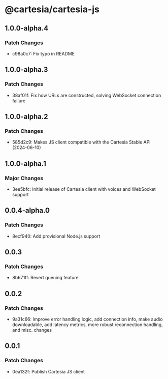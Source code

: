 # @cartesia/cartesia-js

## 1.0.0-alpha.4

### Patch Changes

- c98a0c7: Fix typo in README

## 1.0.0-alpha.3

### Patch Changes

- 38af01f: Fix how URLs are constructed, solving WebSocket connection failure

## 1.0.0-alpha.2

### Patch Changes

- 585d2c9: Makes JS client compatible with the Cartesia Stable API (2024-06-10)

## 1.0.0-alpha.1

### Major Changes

- 3ee5bfc: Initial release of Cartesia client with voices and WebSocket support

## 0.0.4-alpha.0

### Patch Changes

- 8ecf940: Add provisional Node.js support

## 0.0.3

### Patch Changes

- 8b671ff: Revert queuing feature

## 0.0.2

### Patch Changes

- 9a31c66: Improve error handling logic, add connection info, make audio downloadable, add latency metrics, more robust reconnection handling, and misc. changes

## 0.0.1

### Patch Changes

- 0ea132f: Publish Cartesia JS client
